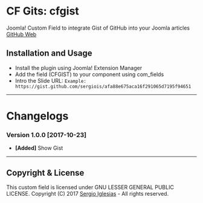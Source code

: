 # CF Gits: cfgist
Joomla! Custom Field to integrate Gist of GitHub into your Joomla articles
[GitHub Web](https://sergiois.github.io/cfgist.html "CF Gist")

## Installation and Usage
* Install the plugin using Joomla! Extension Manager
* Add the field (CFGIST) to your component using com_fields
* Intro the Slide URL:
`Example: https://gist.github.com/sergiois/afa88e675aca16f291065d7195f94651`

* * *

# Changelogs

### Version 1.0.0 [2017-10-23]
* **[Added]** Show Gist

* * *

## Copyright & License
This custom field is licensed under GNU LESSER GENERAL PUBLIC LICENSE.
Copyright (C) 2017 [Sergio Iglesias](https://sergioiglesias.net) - All rights reserved.